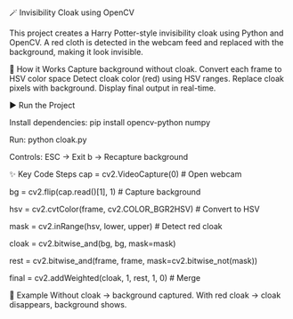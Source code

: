 🪄 Invisibility Cloak using OpenCV

This project creates a Harry Potter-style invisibility cloak using Python and OpenCV.
A red cloth is detected in the webcam feed and replaced with the background, making it look invisible.

🚀 How it Works
Capture background without cloak.
Convert each frame to HSV color space
Detect cloak color (red) using HSV ranges.
Replace cloak pixels with background.
Display final output in real-time.

▶️ Run the Project

Install dependencies:
pip install opencv-python numpy

Run:
python cloak.py


Controls:
ESC → Exit
b → Recapture background

✨ Key Code Steps
cap = cv2.VideoCapture(0)             # Open webcam

bg = cv2.flip(cap.read()[1], 1)       # Capture background

hsv = cv2.cvtColor(frame, cv2.COLOR_BGR2HSV)  # Convert to HSV

mask = cv2.inRange(hsv, lower, upper) # Detect red cloak

cloak = cv2.bitwise_and(bg, bg, mask=mask)  

rest  = cv2.bitwise_and(frame, frame, mask=cv2.bitwise_not(mask))

final = cv2.addWeighted(cloak, 1, rest, 1, 0)  # Merge


📸 Example
Without cloak → background captured.
With red cloak → cloak disappears, background shows.
